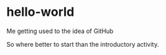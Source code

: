 # hello-world
Me getting used to the idea of GitHub

So where better to start than the introductory activity.
